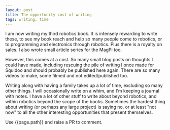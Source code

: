 ```yaml
---
layout: post
title: The opportunity cost of writing
tags: writing, time
---
```

I am now writing my third robotics book. It is intensely rewarding to write these, to see my book reach and help so many people come to robotics, or to programming and electronics through robotics. Plus there is a royalty on sales. I also wrote small article series for the MagPi too.

However, this comes at a cost. So many small blog posts on thoughts I could have made, including rescuing the pile of writing I once made for Squidoo and should probably be published here again. There are so many videos to make, some filmed and not edited/published too.

Writing along with having a family takes up a lot of time, excluding so many other things. I will occasionally write on a whim, and I'm keeping a journal with notes. I have a lot of other stuff to write about beyond robotics, and within robotics beyond the scope of the books. Sometimes the hardest thing about writing (or perhaps any large project) is saying no, or at least "not now" to all the other interesting opportunities that present themselves.

Use {{page.path}} and raise a PR to comment. 
